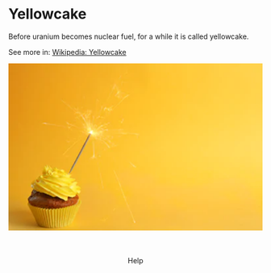 <script src="//api.glia.com/salemove_integration.js"></script>

<style>
  .button1 {
    background-color: white;
    color: black;
    border: 2px solid #D11149;
    font-size: 16px;
    border-radius: 8px;
  }
   .footer {
    padding-top: 20px;
    padding-bottom: 30px;
    margin-top: 40px;
    font-size: 13px;
    color: #aaa;
    background: transparent url(../images/hr.png) 0 0 no-repeat;
}
 </style>

# Yellowcake

Before uranium becomes nuclear fuel, for a while it is called yellowcake.

See more in: <a href="https://en.wikipedia.org/wiki/Yellowcake" target="_blank">Wikipedia: Yellowcake</a>

![Yellowcake is not an actual cake](../img/yellowcake.png)

<br>
<br>
<div align="center" font-size="16">
  <button1 name="help-button">Help</button>
</div>

<footer>
  
</footer>
